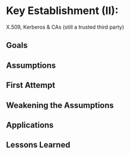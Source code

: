 # Key Establishment (II):

X.509, Kerberos & CAs (still a trusted third party)

## Goals

## Assumptions

## First Attempt

## Weakening the Assumptions

## Applications

## Lessons Learned
